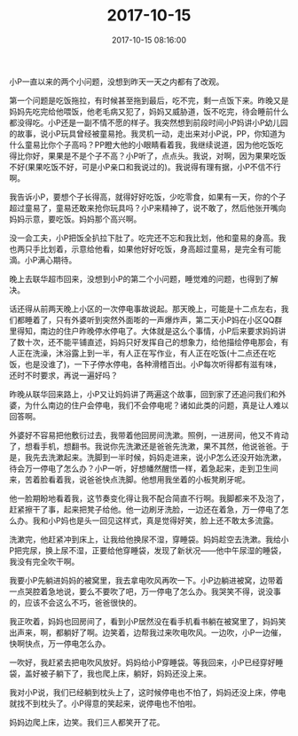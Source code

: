 ﻿---
title: "2017-10-15"
date: 2017-10-15 08:16:00
tags:
categories: 爸爸
---
小P一直以来的两个小问题，没想到昨天一天之内都有了改观。

第一个问题是吃饭拖拉，有时候甚至拖到最后，吃不完，剩一点饭下来。昨晚又是妈妈先吃完给他喂饭，他老毛病又犯了，妈妈又威胁道，饭不吃完，待会睡前什么都没得吃。小P还是一副不情不愿的样子。我突然想到前段时间小P妈讲小P幼儿园的故事，说小P玩具曾经被童易抢。我灵机一动，走出来对小P说，PP，你知道为什么童易比你个子高吗？PP瞪大他的小眼睛看着我，我继续说道，因为他吃饭吃得比你好，果果是不是个子不高？小P听了，点点头。我说，对啊，因为果果吃饭不好(果果吃饭不好，可是小P亲口和我说过的)。我说得有理有据，小P不信不行啊。

我告诉小P，要想个子长得高，就得好好吃饭，少吃零食，如果有一天，你的个子超过童易了，童易还敢来抢你玩具吗？小P来精神了，说不敢了，然后他张开嘴向妈妈示意，要吃饭。妈妈那个高兴啊。

没一会工夫，小P把饭全扒拉下肚了。吃完还不忘和我比划，他和童易的身高。我也两只手比划着，示意给他看，如果他好好吃饭，身高超过童易，是完全有可能滴。小P满心期待。

晚上去联华超市回来，没想到小P的第二个小问题，睡觉难的问题，也得到了解决。

话还得从前两天晚上小区的一次停电事故说起。那天晚上，可能是十二点左右，我们都睡着了，只有外婆听到突然外面嘭的一声爆炸声，第二天小P妈在小区QQ群里得知，南边的住户昨晚停水停电了。大体就是这么个事情，小P后来要求妈妈讲了数十次，还不能平铺直述，妈妈只好发挥自己的想象力，给他描绘停电那会，有人正在洗澡，沐浴露上到一半，有人正在写作业，有人正在吃饭(十二点还在吃饭，也是没谁了)，一下子停水停电，各种滑稽百出。小P每次听得都有滋有味，还时不时要求，再说一遍好吗？

昨晚从联华回来路上，小P又让妈妈讲了两遍这个故事，回到家了还追问我们和外婆，为什么南边的住户会停电，我们不会停电呢？诸如此类的问题，真是让人难以回答啊。

外婆好不容易把他敷衍过去，我带着他回房间洗漱。照例，一进房间，他又不肯动了，想看手机，想翻书。我说你先洗漱还是爸爸先洗漱，果不其然，他说爸爸。于是，我先去洗漱起来。洗脚到一半时候，妈妈走进来，说小P怎么还没开始洗漱，待会万一停电了怎么办？小P一听，好想幡然醒悟一样，着急起来，走到卫生间来，苦着脸看着我，说爸爸快点洗脚。他想用我坐着的小板凳刷牙呢。

他一脸期盼地看着我，这节奏变化得让我不配合简直不行啊。我脚都来不及泡了，赶紧擦干了事，起来把凳子给他。他一边刷牙洗脸，一边还在着急，万一停电了怎么办。我和小P妈也是头一回见这样式，真是觉得好笑，脸上还不敢太多流露。

洗漱完，他赶紧冲到床上，让我给他换尿不湿，穿睡袋。妈妈趁空去洗漱。我给小P把完尿，换上尿不湿，正要给他穿睡袋，发现了新状况——他中午尿湿的睡袋，我没有完全吹干啊。

我要小P先躺进妈妈的被窝里，我去拿电吹风再吹一下。小P边躺进被窝，边带着一点哭腔着急地说，要么不要吹了吧，万一停电了怎么办。我哭笑不得，说没事的，应该不会这么不巧，爸爸很快的。

我正吹着，妈妈也回房间了，看到小P居然没在看手机看书躺在被窝里了，妈妈笑出声来，啊，都躺好了啊。边笑着，边帮我过来吹电吹风。一边吹，小P一边催，快啊快点，万一停电怎么办。

一吹好，我赶紧去把电吹风放好。妈妈给小P穿睡袋。等我回来，小P已经穿好睡袋，盖好被子躺下了，我也爬上床，躺好，妈妈还没上来。

我对小P说，我们已经躺到枕头上了，这时候停电也不怕了，妈妈还没上床，停电就找不到枕头了。小P得意的笑起来，说停电也不怕啦。

妈妈边爬上床，边笑。我们三人都笑开了花。 